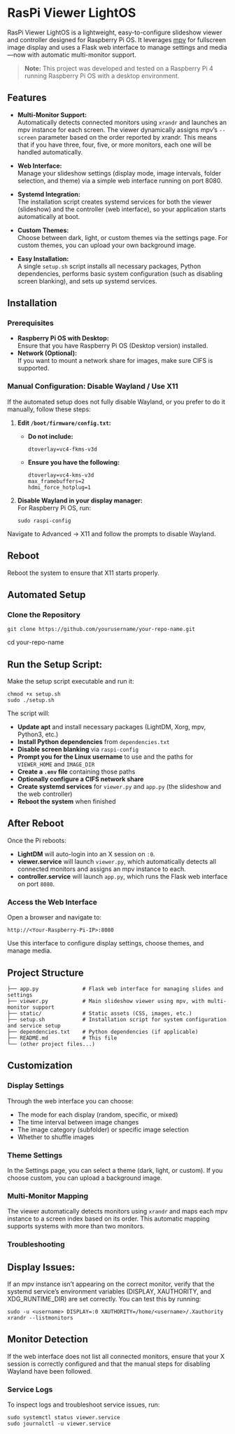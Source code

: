 # RasPi Viewer LightOS

RasPi Viewer LightOS is a lightweight, easy-to-configure slideshow viewer and controller designed for Raspberry Pi OS. It leverages [mpv](https://mpv.io/) for fullscreen image display and uses a Flask web interface to manage settings and media—now with automatic multi-monitor support.

> **Note:** This project was developed and tested on a Raspberry Pi 4 running Raspberry Pi OS with a desktop environment.

## Features

- **Multi-Monitor Support:**  
  Automatically detects connected monitors using `xrandr` and launches an mpv instance for each screen. The viewer dynamically assigns mpv’s `--screen` parameter based on the order reported by xrandr. This means that if you have three, four, five, or more monitors, each one will be handled automatically.

- **Web Interface:**  
  Manage your slideshow settings (display mode, image intervals, folder selection, and theme) via a simple web interface running on port 8080.

- **Systemd Integration:**  
  The installation script creates systemd services for both the viewer (slideshow) and the controller (web interface), so your application starts automatically at boot.

- **Custom Themes:**  
  Choose between dark, light, or custom themes via the settings page. For custom themes, you can upload your own background image.

- **Easy Installation:**  
  A single `setup.sh` script installs all necessary packages, Python dependencies, performs basic system configuration (such as disabling screen blanking), and sets up systemd services.

## Installation

### Prerequisites

- **Raspberry Pi OS with Desktop:**  
  Ensure that you have Raspberry Pi OS (Desktop version) installed.
- **Network (Optional):**  
  If you want to mount a network share for images, make sure CIFS is supported.

### Manual Configuration: Disable Wayland / Use X11

If the automated setup does not fully disable Wayland, or you prefer to do it manually, follow these steps:

1. **Edit `/boot/firmware/config.txt`:**  
   - **Do not include:**
     ```
     dtoverlay=vc4-fkms-v3d
     ```
   - **Ensure you have the following:**
     ```
     dtoverlay=vc4-kms-v3d
     max_framebuffers=2
     hdmi_force_hotplug=1
     ```

2. **Disable Wayland in your display manager:**  
   For Raspberry Pi OS, run:
   ```
   sudo raspi-config
   ```
Navigate to Advanced → X11 and follow the prompts to disable Wayland.

## Reboot

Reboot the system to ensure that X11 starts properly.

## Automated Setup

### Clone the Repository

```
git clone https://github.com/yourusername/your-repo-name.git
```
cd your-repo-name

## Run the Setup Script:

Make the setup script executable and run it:

```
chmod +x setup.sh
sudo ./setup.sh
```
The script will:

- **Update apt** and install necessary packages (LightDM, Xorg, mpv, Python3, etc.)
- **Install Python dependencies** from `dependencies.txt`
- **Disable screen blanking** via `raspi-config`
- **Prompt you for the Linux username** to use and the paths for `VIEWER_HOME` and `IMAGE_DIR`
- **Create a `.env` file** containing those paths
- **Optionally configure a CIFS network share**
- **Create systemd services** for `viewer.py` and `app.py` (the slideshow and the web controller)
- **Reboot the system** when finished

## After Reboot

Once the Pi reboots:
- **LightDM** will auto-login into an X session on `:0`.
- **viewer.service** will launch `viewer.py`, which automatically detects all connected monitors and assigns an mpv instance to each.
- **controller.service** will launch `app.py`, which runs the Flask web interface on port `8080`.

### Access the Web Interface

Open a browser and navigate to:

```
http://<Your-Raspberry-Pi-IP>:8080
```
Use this interface to configure display settings, choose themes, and manage media.


## Project Structure

```plaintext
├── app.py              # Flask web interface for managing slides and settings
├── viewer.py           # Main slideshow viewer using mpv, with multi-monitor support
├── static/             # Static assets (CSS, images, etc.)
├── setup.sh            # Installation script for system configuration and service setup
├── dependencies.txt    # Python dependencies (if applicable)
├── README.md           # This file
└── (other project files...)
```


## Customization

### Display Settings
Through the web interface you can choose:
- The mode for each display (random, specific, or mixed)
- The time interval between image changes
- The image category (subfolder) or specific image selection
- Whether to shuffle images

### Theme Settings
In the Settings page, you can select a theme (dark, light, or custom). If you choose custom, you can upload a background image.

### Multi-Monitor Mapping
The viewer automatically detects monitors using `xrandr` and maps each mpv instance to a screen index based on its order. This automatic mapping supports systems with more than two monitors.


### Troubleshooting
## Display Issues:
If an mpv instance isn’t appearing on the correct monitor, verify that the systemd service’s environment variables (DISPLAY, XAUTHORITY, and XDG_RUNTIME_DIR) are set correctly. 
You can test this by running:
```
sudo -u <username> DISPLAY=:0 XAUTHORITY=/home/<username>/.Xauthority xrandr --listmonitors
```

## Monitor Detection

If the web interface does not list all connected monitors, ensure that your X session is correctly configured and that the manual steps for disabling Wayland have been followed.

### Service Logs

To inspect logs and troubleshoot service issues, run:

```
sudo systemctl status viewer.service
sudo journalctl -u viewer.service
```
